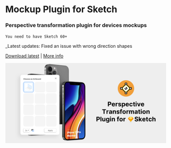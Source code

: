 # Mockup Plugin for Sketch
### Perspective transformation plugin for devices mockups
`You need to have Sketch 60+`

_Latest updates: Fixed an issue with wrong direction shapes

[Download latest](https://github.com/ruslanlatypov/Mockup-Plugin-for-Sketch/releases/download/v2.0.4/mockup.sketchplugin.zip) | [More info](https://www.ls.graphics/mockup-plugin)

![alt text](/about.png "About image")​